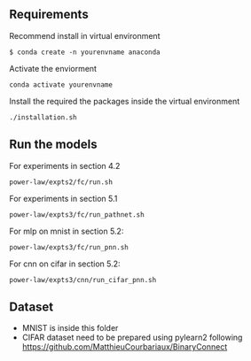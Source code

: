 ## Requirements
Recommend install in virtual environment
```
$ conda create -n yourenvname anaconda
```

Activate the enviorment
```
conda activate yourenvname
```
Install the required the packages inside the virtual environment
```
./installation.sh
```
## Run the models

For experiments in section 4.2

```
power-law/expts2/fc/run.sh
```
For experiments in section 5.1

```
power-law/expts3/fc/run_pathnet.sh
```
For mlp on mnist in section 5.2:

```
power-law/expts3/fc/run_pnn.sh
```
For cnn on cifar in section 5.2:
```
power-law/expts3/cnn/run_cifar_pnn.sh
```

## Dataset

- MNIST is inside this folder
- CIFAR dataset need to be prepared using pylearn2 following https://github.com/MatthieuCourbariaux/BinaryConnect
